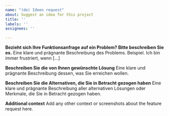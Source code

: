 ```yaml
---
name: "(de) Ideen request"
about: Suggest an idea for this project
title: ''
labels: ''
assignees: ''

---
```


**Bezieht sich Ihre Funktionsanfrage auf ein Problem? Bitte beschreiben Sie es.**
Eine klare und prägnante Beschreibung des Problems. Beispiel. Ich bin immer frustriert, wenn [...]

**Beschreiben Sie die von Ihnen gewünschte Lösung**
Eine klare und prägnante Beschreibung dessen, was Sie erreichen wollen.

**Beschreiben Sie die Alternativen, die Sie in Betracht gezogen haben**
Eine klare und prägnante Beschreibung aller alternativen Lösungen oder Merkmale, die Sie in Betracht gezogen haben.

**Additional context**
Add any other context or screenshots about the feature request here.
